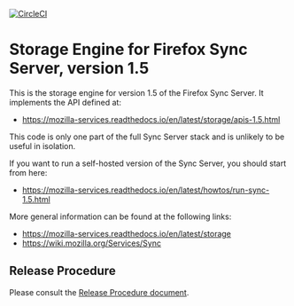 [![CircleCI](https://circleci.com/gh/mozilla-services/server-syncstorage.svg?style=svg)](https://circleci.com/gh/mozilla-services/server-syncstorage)

# Storage Engine for Firefox Sync Server, version 1.5

This is the storage engine for version 1.5 of the Firefox Sync Server.
It implements the API defined at:

   * https://mozilla-services.readthedocs.io/en/latest/storage/apis-1.5.html

This code is only one part of the full Sync Server stack and is unlikely
to be useful in isolation.

If you want to run a self-hosted version of the Sync Server,
you should start from here:

   * https://mozilla-services.readthedocs.io/en/latest/howtos/run-sync-1.5.html

More general information can be found at the following links:

   * https://mozilla-services.readthedocs.io/en/latest/storage
   * https://wiki.mozilla.org/Services/Sync


## Release Procedure


Please consult the [Release Procedure document](docs/RELEASE.md).
